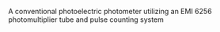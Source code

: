 A conventional photoelectric photometer utilizing an EMI 6256 photomultiplier tube
and pulse counting system